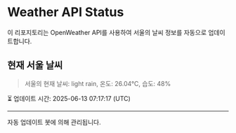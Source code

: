 
# Weather API Status

이 리포지토리는 OpenWeather API를 사용하여 서울의 날씨 정보를 자동으로 업데이트합니다.

## 현재 서울 날씨
> 서울의 현재 날씨: light rain, 온도: 26.04°C, 습도: 48%

⏳ 업데이트 시간: 2025-06-13 07:17:17 (UTC)

---
자동 업데이트 봇에 의해 관리됩니다.
